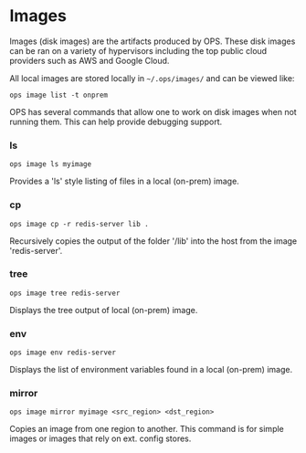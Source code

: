 Images
========================

Images (disk images) are the artifacts produced by OPS. These disk
images can be ran on a variety of hypervisors including the top public
cloud providers such as AWS and Google Cloud.

All local images are stored locally in `~/.ops/images/` and can be viewed
like:

```ops image list -t onprem```

OPS has several commands that allow one to work on disk images when not
running them. This can help provide debugging support.

### ls

```ops image ls myimage```

Provides a 'ls' style listing of files in a local (on-prem) image.

### cp

```ops image cp -r redis-server lib .```

Recursively copies the output of the folder '/lib' into the host from
the image 'redis-server'.

### tree

```ops image tree redis-server```

Displays the tree output of local (on-prem) image.

### env

```ops image env redis-server```

Displays the list of environment variables found in a local (on-prem) image.

### mirror

```ops image mirror myimage <src_region> <dst_region>```

Copies an image from one region to another. This command is for simple images or images that rely on ext. config stores.

